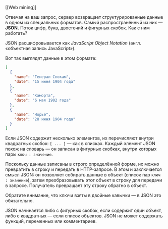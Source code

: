 [[Web mining]]

Отвечая на ваш запрос, сервер возвращает структурированные данные в одном из специальных форматов. Самый распространённый из них — **JSON.** Поток цифр, букв, двоеточий и фигурных скобок. Как с ним работать?

JSON расшифровывается как _JavaScript Object Notation_ (англ. «объектная запись JavaScript»).

Вот так выглядят данные в этом формате:

```JSON
[
  {
    "name": "Генерал Слокам",
    "date": "15 июня 1904 года" 
  },
  {
    "name": "Каморта",
    "date": "6 мая 1902 года"
  },
  {
    "name": "Норье",
    "date": "28 июня 1904 года"
  }
] 
```

Если JSON содержит несколько элементов, их перечисляют внутри квадратных скобок: `[ ... ]` — как в списках. Каждый элемент JSON похож на словарь — он записан в фигурных скобках, внутри которых пары `ключ : значение`.

Поскольку данные записаны в строго определённой форме, их можно превратить в строку и передать в HTTP-запросе. В этом и заключается смысл JSON: он позволяет собирать данные в объект (список пар `ключ : значение`), затем преобразовывать этот объект в строку для передачи в запросе. Получатель превращает эту строку обратно в объект.

Обратите внимание, что ключи взяты в двойные кавычки — в JSON это обязательно.

JSON начинается либо с фигурных скобок, если содержит один объект, либо с квадратных — если список объектов. JSON не может содержать функций, переменных или комментариев.

